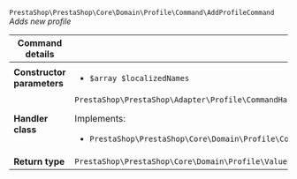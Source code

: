 `PrestaShop\PrestaShop\Core\Domain\Profile\Command\AddProfileCommand`
_Adds new profile_

| Command details            |    |
| -------------------------- | -- |
| **Constructor parameters** | <ul> <li>`$array $localizedNames`</li> </ul> |
| **Handler class**          | `PrestaShop\PrestaShop\Adapter\Profile\CommandHandler\AddProfileHandler`  <p> Implements: </p> <ul>  <li>`PrestaShop\PrestaShop\Core\Domain\Profile\CommandHandler\AddProfileHandlerInterface`</li>  |
| **Return type** |  `PrestaShop\PrestaShop\Core\Domain\Profile\ValueObject\ProfileId`  |
